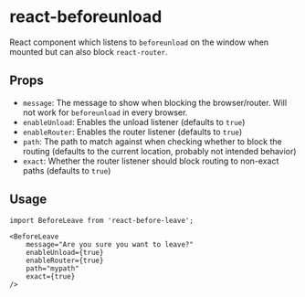 # react-beforeunload
React component which listens to `beforeunload` on the window when mounted but can also block `react-router`.

## Props
* `message`: The message to show when blocking the browser/router. Will not work for `beforeunload` in every browser.
* `enableUnload`: Enables the unload listener (defaults to  `true`)
* `enableRouter`: Enables the router listener (defaults to `true`)
* `path`: The path to match against when checking whether to block the routing (defaults to the current location, probably not intended behavior)
* `exact`: Whether the router listener should block routing to non-exact paths (defaults to `true`)

## Usage
```
import BeforeLeave from 'react-before-leave';

<BeforeLeave
    message="Are you sure you want to leave?"
    enableUnload={true}
    enableRouter={true}
    path="mypath"
    exact={true}
/>
```